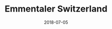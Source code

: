 ﻿---
title:          "Emmentaler Switzerland"
date:           "2018-07-05"
draft:          false
robotsExclude:  true
forceNowrap:    false
---
